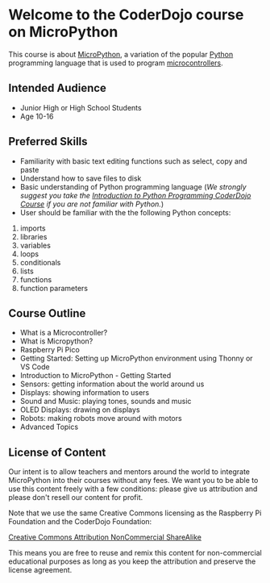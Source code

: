 # Welcome to the CoderDojo course on MicroPython

This course is about [MicroPython](https://en.wikipedia.org/wiki/MicroPython), a variation of the popular [Python](https://en.wikipedia.org/wiki/Python_(programming_language)) programming language that is used to program [microcontrollers](https://en.wikipedia.org/wiki/Microcontroller).  

## Intended Audience
* Junior High or High School Students
* Age 10-16

## Preferred Skills
* Familiarity with basic text editing functions such as select, copy and paste
* Understand how to save files to disk
* Basic understanding of Python programming language (_We strongly suggest you take the [Introduction to Python Programming CoderDojo Course](https://www.coderdojotc.org/python/trinket/00-introduction/) if you are not familiar with Python._)
* User should be familiar with the the following Python concepts:

1. imports
2. libraries
3. variables
4. loops
5. conditionals
6. lists
7. functions
8. function parameters

## Course Outline
* What is a Microcontroller?
* What is Micropython?
* Raspberry Pi Pico
* Getting Started: Setting up MicroPython environment using Thonny or VS Code
* Introduction to MicroPython - Getting Started 
* Sensors: getting information about the world around us
* Displays: showing information to users
* Sound and Music: playing tones, sounds and music
* OLED Displays: drawing on displays
* Robots: making robots move around with motors
* Advanced Topics

## License of Content
Our intent is to allow teachers and mentors around the world to integrate MicroPython into their courses without any fees.    We want you to be able to use this content freely with a few conditions: please give us attribution and please don't resell our content for profit.

Note that we use the same Creative Commons licensing as the Raspberry Pi Foundation and the CoderDojo Foundation:

[Creative Commons Attribution NonCommercial ShareAlike](https://creativecommons.org/licenses/by-nc-sa/3.0/)

This means you are free to reuse and remix this content for non-commercial educational purposes as long as you keep the attribution and preserve the license agreement.

